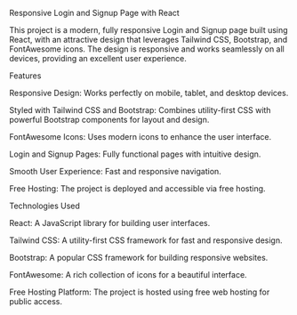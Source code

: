 Responsive Login and Signup Page with React

This project is a modern, fully responsive Login and Signup page built using React, with an attractive design that leverages Tailwind CSS, Bootstrap, and FontAwesome icons. The design is responsive and works seamlessly on all devices, providing an excellent user experience.

Features

Responsive Design: Works perfectly on mobile, tablet, and desktop devices.

Styled with Tailwind CSS and Bootstrap: Combines utility-first CSS with powerful Bootstrap components for layout and design.

FontAwesome Icons: Uses modern icons to enhance the user interface.

Login and Signup Pages: Fully functional pages with intuitive design.

Smooth User Experience: Fast and responsive navigation.

Free Hosting: The project is deployed and accessible via free hosting.


Technologies Used

React: A JavaScript library for building user interfaces.

Tailwind CSS: A utility-first CSS framework for fast and responsive design.

Bootstrap: A popular CSS framework for building responsive websites.

FontAwesome: A rich collection of icons for a beautiful interface.

Free Hosting Platform: The project is hosted using free web hosting for public access.
